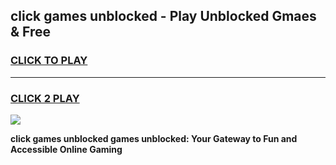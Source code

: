 
## click games unblocked - Play Unblocked Gmaes & Free
<h3>
<a href="https://premium.freeplayer.one?title=click_games_unblocked&ref=20F">CLICK TO PLAY</a></h3>
<hr>

<h3>
<a href="https://premium.freeplayer.one?title=click_games_unblocked&ref=20F">CLICK 2 PLAY</a>
  
</h3>

<a href="https://premium.freeplayer.one?title=click_games_unblocked&ref=20F/"><img src="https://clearcache.store/games.png"></a>


**click games unblocked games unblocked: Your Gateway to Fun and Accessible Online Gaming**
